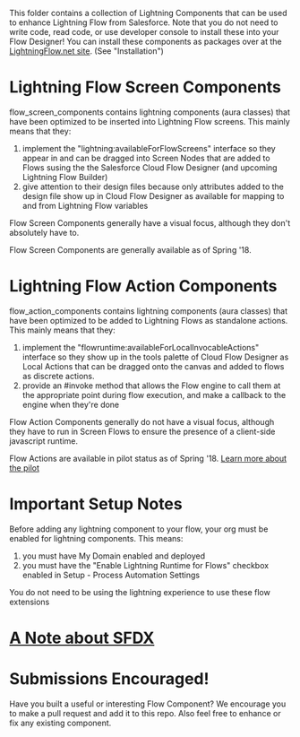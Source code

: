 
This folder contains a collection of Lightning Components that can be used to enhance Lightning Flow from Salesforce. Note that you do not need to write code, read code, or use developer console to install these into your Flow Designer! You can install these components as packages over at the [LightningFlow.net site](https://lightningflow.net). (See "Installation")


# Lightning Flow Screen Components
flow_screen_components contains lightning components (aura classes) that have been optimized to be inserted into Lightning Flow screens. This mainly means that they:
1) implement the "lightning:availableForFlowScreens" interface so they appear in and can be dragged into Screen Nodes that are added to Flows susing the the Salesforce Cloud Flow Designer (and upcoming Lightning Flow Builder)
2) give attention to their design files because only attributes added to the design file show up in Cloud Flow Designer as available for mapping to and from Lightning Flow variables

Flow Screen Components generally have a visual focus, although they don't absolutely have to.

Flow Screen Components are generally available as of Spring '18. 


# Lightning Flow Action Components
flow_action_components contains lightning components (aura classes) that have been optimized to be added to Lightning Flows as standalone actions. This mainly means that they:
1) implement the "flowruntime:availableForLocalInvocableActions" interface so they show up in the tools palette of Cloud Flow Designer as Local Actions that can be dragged onto the canvas and added to flows as discrete actions. 
2) provide an #invoke method that allows the Flow engine to call them at the appropriate point during flow execution, and make a callback to the engine when they're done

Flow Action Components generally do not have a visual focus, although they have to run in Screen Flows to ensure the presence of a client-side javascript runtime.

Flow Actions are available in pilot status as of Spring '18. [Learn more about the pilot](https://sites.google.com/view/flowunofficial/pilot-flow-action-components?authuser=0) 

# Important Setup Notes
Before adding any lightning component to your flow, your org must be enabled for lightning components. This means:
1) you must have My Domain enabled and deployed
2) you must have the "Enable Lightning Runtime for Flows" checkbox enabled in Setup - Process Automation Settings

You do not need to be using the lightning experience to use these flow extensions

# [A Note about SFDX](./sfdxintro.md)

# Submissions Encouraged!
Have you built a useful or interesting Flow Component? We encourage you to make a pull request and add it to this repo. Also feel free to enhance or fix any existing component.


